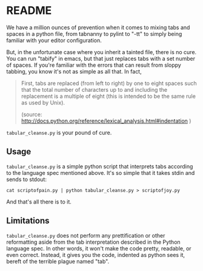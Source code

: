 README
=============

We have a million ounces of prevention when it comes to mixing tabs
and spaces in a python file, from tabnanny to pylint to "-tt" to
simply being familiar with your editor configuration.

But, in the unfortunate case where you inherit a tainted file, there
is no cure. You can run "tabify" in emacs, but that just replaces tabs
with a set number of spaces. If you're familiar with the errors that
can result from sloppy tabbing, you know it's not as simple as all
that. In fact,

> First, tabs are replaced (from left to right) by one to eight spaces
> such that the total number of characters up to and including the
> replacement is a multiple of eight (this is intended to be the same
> rule as used by Unix).
> 
> (source: http://docs.python.org/reference/lexical_analysis.html#indentation )

`tabular_cleanse.py` is your pound of cure.

Usage
-----

`tabular_cleanse.py` is a simple python script that interprets tabs
according to the language spec mentioned above. It's so simple that it
takes stdin and sends to stdout:

    cat scriptofpain.py | python tabular_cleanse.py > scriptofjoy.py

And that's all there is to it.

Limitations
-----------

`tabular_cleanse.py` does not perform any prettification or other
reformatting aside from the tab interpretation described in the Python
language spec. In other words, it won't make the code pretty,
readable, or even correct. Instead, it gives you the code, indented as
python sees it, bereft of the terrible plague named "tab".